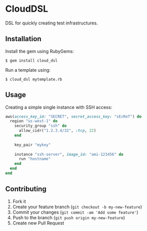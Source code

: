 # CloudDSL

DSL for quickly creating test infrastructures.

## Installation

Install the gem using RubyGems:

    $ gem install cloud_dsl

Run a template using:

    $ cloud_dsl mytemplate.rb

## Usage

Creating a simple single instance with SSH access:

`````ruby
aws(access_key_id: "SECRET", secret_access_key: "sEcReT") do
  region "us-west-1" do
    security_group "ssh" do
      allow_cidr("1.2.3.4/32", :tcp, 22)
    end
    
    key_pair "mykey"
    
    instance "ssh-server", image_id: "ami-123456" do
      run "hostname"
    end
  end
end
`````

## Contributing

1. Fork it
2. Create your feature branch (`git checkout -b my-new-feature`)
3. Commit your changes (`git commit -am 'Add some feature'`)
4. Push to the branch (`git push origin my-new-feature`)
5. Create new Pull Request
